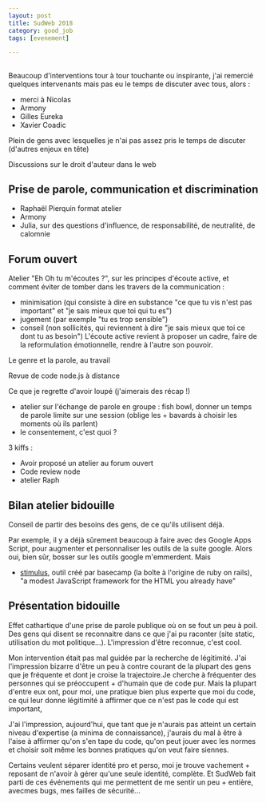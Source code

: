 ```yaml
---
layout: post
title: SudWeb 2018
category: good_job
tags: [evenement]

---
```


##

Beaucoup d'interventions tour à tour touchante ou inspirante, j'ai remercié quelques intervenants mais pas eu le temps de discuter avec tous, alors :
- merci à Nicolas
- Armony
- Gilles Eureka
- Xavier Coadic

Plein de gens avec lesquelles je n'ai pas assez pris le temps de discuter (d'autres enjeux en tête)

Discussions sur le droit d'auteur dans le web

## Prise de parole, communication et discrimination
- Raphaël Pierquin format atelier
- Armony
- Julia, sur des questions d'influence, de responsabilité, de neutralité, de calomnie


## Forum ouvert

Atelier "Eh Oh tu m'écoutes ?", sur les principes d'écoute active, et comment éviter de tomber dans les travers de la communication :
- minimisation (qui consiste à dire en substance "ce que tu vis n'est pas important" et "je sais mieux que toi qui tu es")
- jugement (par exemple "tu es trop sensible")
- conseil (non sollicités, qui reviennent à dire "je sais mieux que toi ce dont tu as besoin")
L'écoute active revient à proposer un cadre, faire de la reformulation émotionnelle, rendre à l'autre son pouvoir.

Le genre et la parole, au travail

Revue de code node.js à distance

Ce que je regrette d'avoir loupé (j'aimerais des récap !)
- atelier sur l'échange de parole en groupe : fish bowl, donner un temps de parole limite sur une session (oblige les + bavards à choisir les moments où ils parlent)
- le consentement, c'est quoi ?

3 kiffs :
- Avoir proposé un atelier au forum ouvert
- Code review node
- atelier Raph



## Bilan atelier bidouille

Conseil de partir des besoins des gens, de ce qu'ils utilisent déjà.

Par exemple, il y a déjà sûrement beaucoup à faire avec des Google Apps Script, pour augmenter et personnaliser les outils de la suite google.
Alors oui, bien sûr, bosser sur les outils google m'emmerdent. Mais

- [stimulus](https://stimulusjs.org/), outil créé par basecamp (la boîte à l'origine de ruby on rails), "a modest JavaScript framework for the HTML you already have"

## Présentation bidouille

Effet cathartique d'une prise de parole publique où on se fout un peu à poil.
Des gens qui disent se reconnaitre dans ce que j'ai pu raconter (site static, utilisation du mot politique...). L'impression d'être reconnue, c'est cool.

Mon intervention était pas mal guidée par la recherche de légitimité. J'ai l'impression bizarre d'être un peu à contre courant de la plupart des gens que je fréquente et dont je croise la trajectoire.Je cherche à fréquenter des personnes qui se préoccupent + d'humain que de code pur. Mais la plupart d'entre eux ont, pour moi, une pratique bien plus experte que moi du code, ce qui leur donne légitimité à affirmer que ce n'est pas le code qui est important,

J'ai l'impression, aujourd'hui, que tant que je n'aurais pas atteint un certain niveau d'expertise (a minima de connaissance), j'aurais du mal à être à l'aise à affirmer qu'on s'en tape du code, qu'on peut jouer avec les normes et choisir soit même les bonnes pratiques qu'on veut faire siennes.

Certains veulent séparer identité pro et perso, moi je trouve vachement + reposant de n'avoir à gérer qu'une seule identité, complète. Et SudWeb fait parti de ces événements qui me permettent de me sentir un peu + entière, avecmes bugs, mes failles de sécurité...
